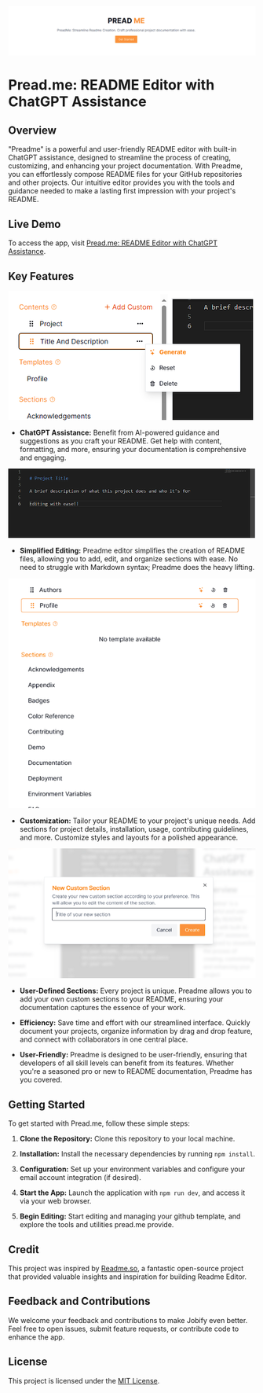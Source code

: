 
![Banner](https://github.com/jkenger/pread-me/blob/main/public/landing.png?raw=true)

# Pread.me: README Editor with ChatGPT Assistance

## Overview

"Preadme" is a powerful and user-friendly README editor with built-in ChatGPT assistance, designed to streamline the process of creating, customizing, and enhancing your project documentation. With Preadme, you can effortlessly compose README files for your GitHub repositories and other projects. Our intuitive editor provides you with the tools and guidance needed to make a lasting first impression with your project's README.

## Live Demo
To access the app, visit [Pread.me: README Editor with ChatGPT Assistance](https://pread-me.vercel.app/).

## Key Features

![ChatGPT Assistance](https://raw.githubusercontent.com/jkenger/pread-me/main/public/chatgpt.png)
- **ChatGPT Assistance:** Benefit from AI-powered guidance and suggestions as you craft your README. Get help with content, formatting, and more, ensuring your documentation is comprehensive and engaging.


![Simplified Editing](https://github.com/jkenger/pread-me/blob/main/public/editor.png?raw=true)
- **Simplified Editing:** Preadme editor simplifies the creation of README files, allowing you to add, edit, and organize sections with ease. No need to struggle with Markdown syntax; Preadme does the heavy lifting.


![Customization](https://github.com/jkenger/pread-me/blob/main/public/customize.png?raw=true)
- **Customization:** Tailor your README to your project's unique needs. Add sections for project details, installation, usage, contributing guidelines, and more. Customize styles and layouts for a polished appearance.


![User-Defined Sections](https://github.com/jkenger/pread-me/blob/main/public/custom.png?raw=true)
- **User-Defined Sections:** Every project is unique. Preadme allows you to add your own custom sections to your README, ensuring your documentation captures the essence of your work.



- **Efficiency:** Save time and effort with our streamlined interface. Quickly document your projects, organize information by drag and drop feature, and connect with collaborators in one central place.


- **User-Friendly:** Preadme is designed to be user-friendly, ensuring that developers of all skill levels can benefit from its features. Whether you're a seasoned pro or new to README documentation, Preadme has you covered.


## Getting Started

To get started with Pread.me, follow these simple steps:

1. **Clone the Repository:** Clone this repository to your local machine.

2. **Installation:** Install the necessary dependencies by running `npm install`.

3. **Configuration:** Set up your environment variables and configure your email account integration (if desired).

4. **Start the App:** Launch the application with `npm run dev`, and access it via your web browser.

5. **Begin Editing:** Start editing and managing your github template, and explore the tools and utilities pread.me provide.

## Credit

This project was inspired by [Readme.so](https://readme.so/), a fantastic open-source project that provided valuable insights and inspiration for building Readme Editor.

## Feedback and Contributions

We welcome your feedback and contributions to make Jobify even better. Feel free to open issues, submit feature requests, or contribute code to enhance the app.

## License

This project is licensed under the [MIT License](LICENSE).
